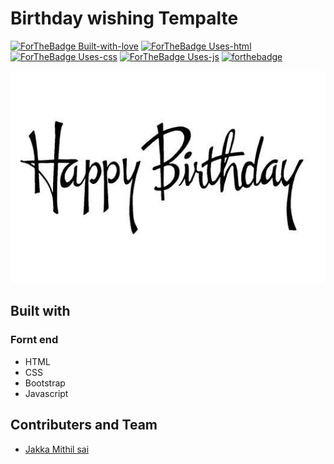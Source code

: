 # Birthday wishing Tempalte
[![ForTheBadge Built-with-love](http://ForTheBadge.com/images/badges/built-with-love.svg)](https://GitHub.com/Naereen/)
[![ForTheBadge Uses-html](http://ForTheBadge.com/images/badges/uses-html.svg)](http://ForTheBadge.com)
[![ForTheBadge Uses-css](http://ForTheBadge.com/images/badges/uses-css.svg)](http://ForTheBadge.com)
[![ForTheBadge Uses-js](http://ForTheBadge.com/images/badges/uses-js.svg)](http://ForTheBadge.com)
[![forthebadge](https://forthebadge.com/images/badges/for-you.svg)](https://forthebadge.com)

![pic from Mithil](https://github.com/Mithilsai/Birthday-wishing-Tempalte/blob/master/birthday.jpg?raw=true)

## Built with

### Fornt end
* HTML 
* CSS
* Bootstrap
* Javascript

## Contributers and Team
* [Jakka Mithil sai](https://www.linkedin.com/in/mithil-sai-7b5a9116a/)
